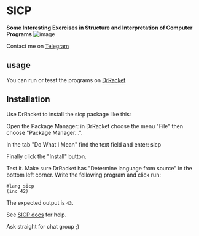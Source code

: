 # SICP
**Some Interesting Exercises in Structure and Interpretation of Computer Programs**
![image](https://user-images.githubusercontent.com/68733617/143594190-42b42527-a5f5-4c11-8512-4d18bf761f4b.png)

Contact me on [Telegram](https://t.me/otttos_daily)


## usage
You can run or tesst the  programs on [DrRacket](https://racket-lang.org)

## Installation
Use DrRacket to install the sicp package like this:

Open the Package Manager: in DrRacket choose the menu "File" then choose "Package Manager...".

In the tab "Do What I Mean" find the text field and enter: sicp

Finally click the "Install" button.

Test it. Make sure DrRacket has "Determine language from source" in the bottom left corner. Write the following program and click run:
```
#lang sicp
(inc 42)
```
The expected output is `43`.
 
See [SICP docs](https://docs.racket-lang.org/sicp-manual/SICP_Language.html) for help.
 

Ask straight for chat group ;)
